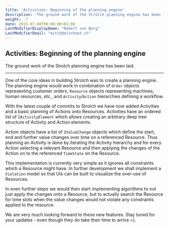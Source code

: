 ```yaml
---
title: 'Activities: Beginning of the planning engine'
description: 'The ground work of the Strolch planning engine has been laid.'
weight: -7
date: 2015-07-08T00:00:00+01:00
LastModifierDisplayName: "Robert von Burg"
LastModifierEmail: "eitch@eitchnet.ch"
---
```


## Activities: Beginning of the planning engine

The ground work of the Strolch planning engine has been laid.

-------

One of the core ideas in building Strolch was to create a planning engine. The
planning engine would work in combination of `Order` objects representing customer
orders, `Resource` objects representing machines, human resources, etc., and
`Activity`/`Action` hierarchies defining a workflow.

With the latest couple of commits to Strolch we have now added Activities and a
basic planning of Actions onto Resources. Activities have an ordered list of
`IActivityElement` which allows creating an arbitrary deep tree structure of
Activity and Action elements.

Action objects have a list of `IValueChange` objects which define the start, end
and further value changes over time on a referenced Resource. Thus planning an
Activity is done by iterating the Activity hierarchy and for every Action
selecting a relevant Resource and then applying the changes of the Action
on to the referenced `TimeState` on the Resource.

This implementation is currently very simple as it ignores all constraints which
a Resource might have. In further development we shall implement a `Violation`
model so that UIs can be built to visualize the over-use of Resources.

In even further steps we would then start implementing algorithms to not just
apply the changes onto a Resource, but to actually search the Resource for time
slots when the value changes would not violate any constraints applied to the
resource.

We are very much looking forward to these new features. Stay tuned for your
updates - even though they do take their time to arrive =).


